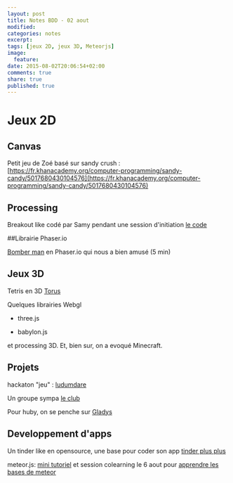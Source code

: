 ```yaml
---
layout: post
title: Notes BDD - 02 aout
modified:
categories: notes
excerpt:
tags: [jeux 2D, jeux 3D, Meteorjs]
image:
  feature:
date: 2015-08-02T20:06:54+02:00
comments: true
share: true
published: true
---
```

# Jeux 2D

## Canvas

Petit jeu de Zoé basé sur sandy crush : [https://fr.khanacademy.org/computer-programming/sandy-candy/5017680430104576](https://fr.khanacademy.org/computer-programming/sandy-candy/5017680430104576)

## Processing

Breakout like codé par Samy pendant une session d'initiation [le code](https://raw.githubusercontent.com/samy/Workshop-processing/master/script4_pong/script4_pong.pde)

##Librairie Phaser.io

[Bomber man](https://limitless-brook-9339.herokuapp.com/) en Phaser.io qui nous a bien amusé (5 min) 

## Jeux 3D

Tetris en 3D [Torus](http://www.benjoffe.com/code/games/torus)

Quelques librairies Webgl

* three.js

* babylon.js

et processing 3D. Et, bien sur, on a evoqué Minecraft.

## Projets

hackaton "jeu" : [ludumdare](http://ludumdare.com/compo/2015/07/20/ludum-dare-33-in-5-weeks-theme-suggestions-open/)

Un groupe sympa [ le club ](http://leclub.github.io/)

Pour huby, on se penche sur [Gladys](http://gladysproject.com/fr/)

## Developpement d'apps

Un tinder like en opensource, une base pour coder son app [tinder plus plus](http://tinderplusplus.com/)

meteor.js: [mini tutoriel](http://lesbricodeurs.fr/articles/Meteor.js/) et session colearning le 6 aout pour [apprendre les bases de meteor](http://www.eventbrite.com/e/faire-un-prototype-dapp-les-bases-tickets-17999929273)